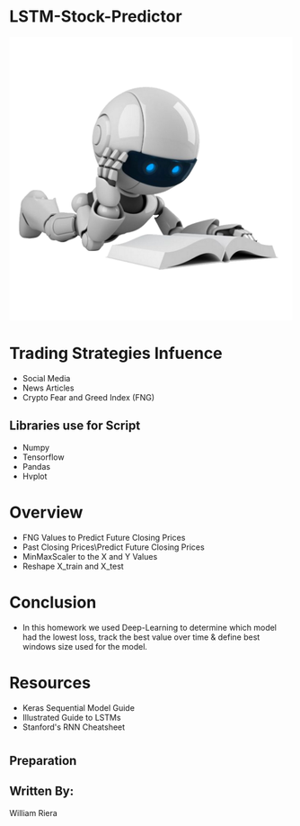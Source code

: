 # LSTM-Stock-Predictor
![alt text](https://raw.githubusercontent.com/wdriera33/LSTM-Stock-Predictor/main/deep-learning-artificial-intellig.png "Logo Title Text 1")

# Trading Strategies Infuence
* Social Media
* News Articles
* Crypto Fear and Greed Index (FNG)

## Libraries use for Script
* Numpy
* Tensorflow
* Pandas
* Hvplot
#
# Overview 
* FNG Values to Predict Future Closing Prices
* Past Closing Prices\Predict Future Closing Prices
* MinMaxScaler to the X and Y Values 
* Reshape X_train and X_test 

# Conclusion
* In this homework we used Deep-Learning to determine which model had the lowest loss, track the best value over time & define best windows size used for the model.

# Resources
* Keras Sequential Model Guide
* Illustrated Guide to LSTMs
* Stanford's RNN Cheatsheet

#
#
##  Preparation
## Written By: 
William Riera



